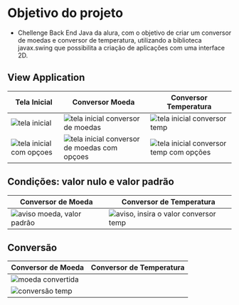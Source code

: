 # Objetivo do projeto

* Chellenge Back End Java da alura, com o objetivo de criar um conversor de moedas e conversor de temperatura, utilizando a biblioteca javax.swing que possibilita a criação de aplicações com uma interface 2D.

## View Application

| Tela Inicial               | Conversor Moeda                 | Conversor Temperatura                                                |
| ----------------- | ---------------------------------------------------------------- |---------------------------------------------------------------- |
| ![tela inicial](https://github.com/richard-rt/conversor-moeda-java-swing/assets/104276337/155f717a-5fee-43ce-8573-dda0a465e491)  | ![tela inicial conversor de moedas](https://github.com/richard-rt/conversor-moeda-java-swing/assets/104276337/bf4a321e-a40b-4790-9f8f-62ea1aeafa59) | ![tela inicial conversor temp](https://github.com/richard-rt/conversor-moeda-java-swing/assets/104276337/9dc98b77-a219-4085-b4c3-f0044317194b) |
| ![tela inicial com opçoes](https://github.com/richard-rt/conversor-moeda-java-swing/assets/104276337/2de4e72f-54ee-4d41-8384-92863f1c62f7)  | ![tela inicial conversor de moedas com opçoes](https://github.com/richard-rt/conversor-moeda-java-swing/assets/104276337/1936d527-bc97-429f-8fa8-575f8cae48a9) | ![tela inicial conversor temp com opções](https://github.com/richard-rt/conversor-moeda-java-swing/assets/104276337/95d22adc-4090-461e-899c-ad224c007552) |

## Condições: valor nulo e valor padrão
| Conversor de Moeda               | Conversor de Temperatura                 |
| ----------------- | ---------------------------------------------------------------- |
| ![aviso moeda, valor padrão](https://github.com/richard-rt/conversor-moeda-java-swing/assets/104276337/5b456873-69ed-4226-8a65-f6d666aec33a) | ![aviso, insira o valor conversor temp](https://github.com/richard-rt/conversor-moeda-java-swing/assets/104276337/b7d2d793-4239-4277-ac91-61ddf5fc55f2) |  ![aviso, insira um valor](https://github.com/richard-rt/conversor-moeda-java-swing/assets/104276337/88fd3105-cab8-49b3-b12e-f3a7280386a0) |

## Conversão
| Conversor de Moeda               | Conversor de Temperatura                 |
| ----------------- | ---------------------------------------------------------------- |
| ![moeda convertida](https://github.com/richard-rt/conversor-moeda-java-swing/assets/104276337/ad351a0c-2132-4c15-b0ae-a3bff541a531) |
| ![conversão temp](https://github.com/richard-rt/conversor-moeda-java-swing/assets/104276337/c1718e21-1e77-42ac-9802-2afc1da87253) |

